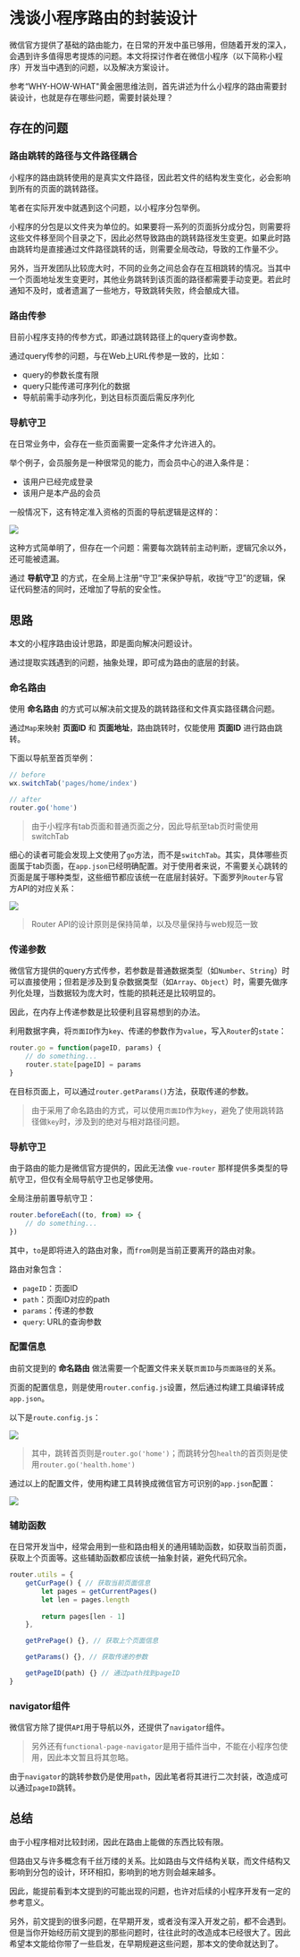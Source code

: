 # 浅谈小程序路由的封装设计

微信官方提供了基础的路由能力，在日常的开发中虽已够用，但随着开发的深入，会遇到许多值得思考提炼的问题。本文将探讨作者在微信小程序（以下简称小程序）开发当中遇到的问题，以及解决方案设计。

参考“WHY-HOW-WHAT"黄金圈思维法则，首先讲述为什么小程序的路由需要封装设计，也就是存在哪些问题，需要封装处理？

## 存在的问题

### 路由跳转的路径与文件路径耦合

小程序的路由跳转使用的是真实文件路径，因此若文件的结构发生变化，必会影响到所有的页面的跳转路径。

笔者在实际开发中就遇到这个问题，以小程序分包举例。

小程序的分包是以文件夹为单位的。如果要将一系列的页面拆分成分包，则需要将这些文件移至同个目录之下，因此必然导致路由的跳转路径发生变更。如果此时路由跳转均是直接通过文件路径跳转的话，则需要全局改动，导致的工作量不少。

另外，当开发团队比较庞大时，不同的业务之间总会存在互相跳转的情况。当其中一个页面地址发生变更时，其他业务跳转到该页面的路径都需要手动变更。若此时通知不及时，或者遗漏了一些地方，导致跳转失败，终会酿成大错。

### 路由传参

目前小程序支持的传参方式，即通过跳转路径上的query查询参数。

通过query传参的问题，与在Web上URL传参是一致的，比如：

- query的参数长度有限
- query只能传递可序列化的数据
- 导航前需手动序列化，到达目标页面后需反序列化

### 导航守卫

在日常业务中，会存在一些页面需要一定条件才允许进入的。

举个例子，会员服务是一种很常见的能力，而会员中心的进入条件是：

- 该用户已经完成登录
- 该用户是本产品的会员

一般情况下，这有特定准入资格的页面的导航逻辑是这样的：

![](images/router-wrapper/navigation-guards.png)

这种方式简单明了，但存在一个问题：需要每次跳转前主动判断，逻辑冗余以外，还可能被遗漏。

通过 **导航守卫** 的方式，在全局上注册“守卫”来保护导航，收拢“守卫”的逻辑，保证代码整洁的同时，还增加了导航的安全性。

## 思路

本文的小程序路由设计思路，即是面向解决问题设计。

通过提取实践遇到的问题，抽象处理，即可成为路由的底层的封装。

### 命名路由

使用 **命名路由** 的方式可以解决前文提及的跳转路径和文件真实路径耦合问题。

通过`Map`来映射 **页面ID** 和 **页面地址**，路由跳转时，仅能使用 **页面ID** 进行路由跳转。

下面以导航至首页举例：

```js
// before
wx.switchTab('pages/home/index')

// after
router.go('home')
```

> 由于小程序有tab页面和普通页面之分，因此导航至tab页时需使用switchTab

细心的读者可能会发现上文使用了`go`方法，而不是`switchTab`。其实，具体哪些页面属于tab页面，在`app.json`已经明确配置。对于使用者来说，不需要关心跳转的页面是属于哪种类型，这些细节都应该统一在底层封装好。下面罗列`Router`与官方API的对应关系：

![](images/router-wrapper/api-relation.png)

> Router API的设计原则是保持简单，以及尽量保持与web规范一致

### 传递参数

微信官方提供的query方式传参，若参数是普通数据类型（如`Number`、`String`）时可以直接使用；但若是涉及到复杂数据类型（如`Array`、`Object`）时，需要先做序列化处理，当数据较为庞大时，性能的损耗还是比较明显的。

因此，在内存上传递参数是比较便利且容易想到的办法。

利用数据字典，将`页面ID`作为`key`、传递的参数作为`value`，写入`Router`的`state`：

```js
router.go = function(pageID, params) {
    // do something...
    router.state[pageID] = params
}
```

在目标页面上，可以通过`router.getParams()`方法，获取传递的参数。

> 由于采用了命名路由的方式，可以使用`页面ID`作为`key`，避免了使用跳转路径做`key`时，涉及到的绝对与相对路径问题。

### 导航守卫

由于路由的能力是微信官方提供的，因此无法像 `vue-router` 那样提供多类型的导航守卫，但仅有全局导航守卫也足够使用。

全局注册前置导航守卫：

```js
router.beforeEach((to, from) => {
    // do something...
})
```

其中，`to`是即将进入的路由对象，而`from`则是当前正要离开的路由对象。

路由对象包含：
- `pageID`：页面ID
- `path`：页面ID对应的path
- `params`：传递的参数
- `query`: URL的查询参数

### 配置信息

由前文提到的 **命名路由** 做法需要一个配置文件来关联`页面ID`与`页面路径`的关系。

页面的配置信息，则是使用`router.config.js`设置，然后通过构建工具编译转成`app.json`。

以下是`route.config.js`：

![](images/router-wrapper/config.png)

> 其中，跳转首页则是`router.go('home')`；而跳转分包`health`的首页则是使用`router.go('health.home')`

通过以上的配置文件，使用构建工具转换成微信官方可识别的`app.json`配置：

![](images/router-wrapper/app-json.png)

### 辅助函数

在日常开发当中，经常会用到一些和路由相关的通用辅助函数，如获取当前页面，获取上个页面等。这些辅助函数都应该统一抽象封装，避免代码冗余。

```js
router.utils = {
    getCurPage() { // 获取当前页面信息
        let pages = getCurrentPages()
        let len = pages.length
        
        return pages[len - 1]
    },

    getPrePage() {}, // 获取上个页面信息

    getParams() {}, // 获取传递的参数

    getPageID(path) {} // 通过path找到pageID
}
```

### navigator组件

微信官方除了提供`API`用于导航以外，还提供了`navigator`组件。

> 另外还有`functional-page-navigator`是用于插件当中，不能在小程序包使用，因此本文暂且将其忽略。

由于`navigator`的跳转参数仍是使用`path`，因此笔者将其进行二次封装，改造成可以通过`pageID`跳转。

## 总结

由于小程序相对比较封闭，因此在路由上能做的东西比较有限。

但路由又与许多概念有千丝万缕的关系。比如路由与文件结构关联，而文件结构又影响到分包的设计，环环相扣，影响到的地方则会越来越多。

因此，能提前看到本文提到的可能出现的问题，也许对后续的小程序开发有一定的参考意义。

另外，前文提到的很多问题，在早期开发，或者没有深入开发之前，都不会遇到。但是当你开始经历前文提到的那些问题时，往往此时的改造成本已经很大了。因此希望本文能给你带了一些启发，在早期规避这些问题，那本文的使命就达到了。